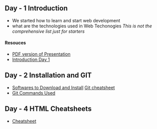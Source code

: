 
## Day - 1 Introduction
- We started how to learn and start web development
- what are the technologies used in Web Techonogies *This is not the comprehensive list just for starters*

#### Resouces
- [PDF version of Presentation](./Day-1-Introduction/WEB-Technology.pdf)
- [Introduction Day 1](./Day-1-Introduction/Introduction.md)

## Day - 2 Installation and GIT
- [Softwares to Download and Install](./Day-2-Installation-and-Git/softwares-to-install.md)
[Git cheatsheet](./Day-2-Installation-and-Git/git-cheat-sheet-education.pdf)
-  [Git Commands Used](./Day-2-Installation-and-Git/git-commands.md)

## Day - 4 HTML Cheatsheets
- [Cheatsheet](./Day-4-HTML-Basics/readme.md)